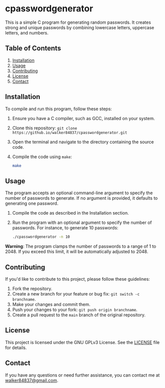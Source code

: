 # cpasswordgenerator

This is a simple C program for generating random passwords. It creates strong and unique passwords by combining lowercase letters, uppercase letters, and numbers.

## Table of Contents

1.  [Installation](#installation)
2.  [Usage](#usage)
3.  [Contributing](#contributing)
4.  [License](#license)
5.  [Contact](#contact)

## Installation

To compile and run this program, follow these steps:

1.  Ensure you have a C compiler, such as GCC, installed on your system.

2.  Clone this repository: `git clone https://github.io/walker84837/cpasswordgenerator.git`

3.  Open the terminal and navigate to the directory containing the source code.

4.  Compile the code using `make`:

    ``` bash
    make
    ```

## Usage

The program accepts an optional command-line argument to specify the number of passwords to generate. If no argument is provided, it defaults to generating one password.

1.  Compile the code as described in the Installation section.

2.  Run the program with an optional argument to specify the number of passwords. For instance, to generate 10 passwords:

    ``` bash
    ./cpasswordgenerator -n 10
    ```

**Warning**: The program clamps the number of passwords to a range of 1 to 2048. If you exceed this limit, it will be automatically adjusted to 2048.

## Contributing

If you'd like to contribute to this project, please follow these guidelines:

1.  Fork the repository.
2.  Create a new branch for your feature or bug fix: `git switch -c branchname`.
3.  Make your changes and commit them.
4.  Push your changes to your fork: `git push origin branchname`.
5.  Create a pull request to the `main` branch of the original repository.

## License

This project is licensed under the GNU GPLv3 License. See the [LICENSE](LICENSE.md) file for details.

## Contact

If you have any questions or need further assistance, you can contact me at <walker84837@gmail.com>.

